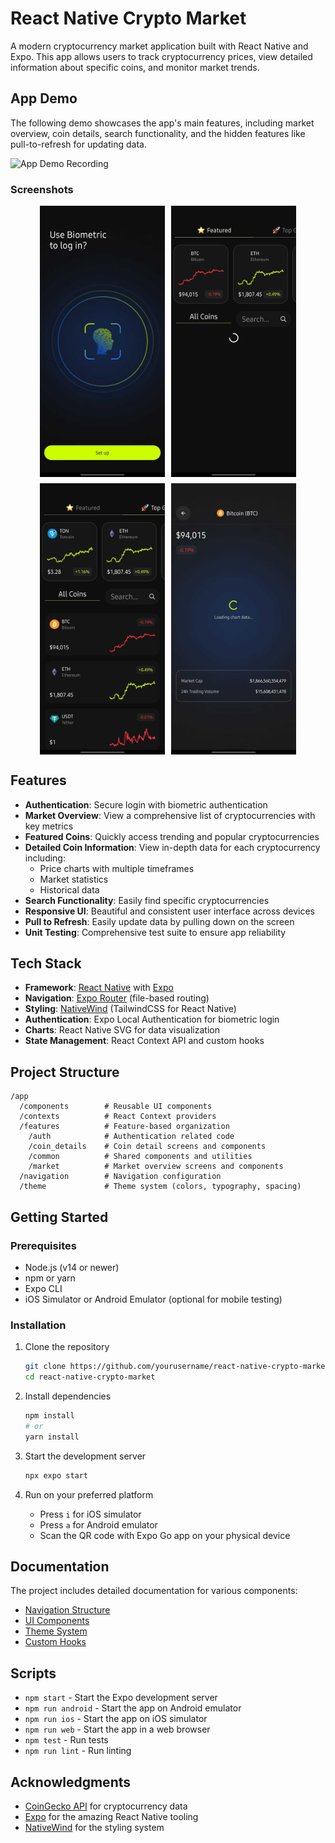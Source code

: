 # React Native Crypto Market

A modern cryptocurrency market application built with React Native and Expo. This app allows users to track cryptocurrency prices, view detailed information about specific coins, and monitor market trends.

## App Demo

The following demo showcases the app's main features, including market overview, coin details, search functionality, and the hidden features like pull-to-refresh for updating data.

![App Demo Recording](screenshots/recording.gif)

### Screenshots

<div style="display: flex; flex-wrap: wrap; gap: 10px; justify-content: center;">
  <img src="screenshots/Screenshot_20250427_152245_Expo Go.jpg" alt="Market Overview" width="200"/>
  <img src="screenshots/Screenshot_20250427_152255_Expo Go.jpg" alt="Featured Coins" width="200"/>
  <img src="screenshots/Screenshot_20250427_152647_Expo Go.jpg" alt="Coin Details" width="200"/>
  <img src="screenshots/Screenshot_20250427_152702_Expo Go.jpg" alt="Price Chart" width="200"/>
</div>

## Features

- **Authentication**: Secure login with biometric authentication
- **Market Overview**: View a comprehensive list of cryptocurrencies with key metrics
- **Featured Coins**: Quickly access trending and popular cryptocurrencies
- **Detailed Coin Information**: View in-depth data for each cryptocurrency including:
  - Price charts with multiple timeframes
  - Market statistics
  - Historical data
- **Search Functionality**: Easily find specific cryptocurrencies
- **Responsive UI**: Beautiful and consistent user interface across devices
- **Pull to Refresh**: Easily update data by pulling down on the screen
- **Unit Testing**: Comprehensive test suite to ensure app reliability

## Tech Stack

- **Framework**: [React Native](https://reactnative.dev/) with [Expo](https://expo.dev/)
- **Navigation**: [Expo Router](https://docs.expo.dev/router/introduction/) (file-based routing)
- **Styling**: [NativeWind](https://www.nativewind.dev/) (TailwindCSS for React Native)
- **Authentication**: Expo Local Authentication for biometric login
- **Charts**: React Native SVG for data visualization
- **State Management**: React Context API and custom hooks

## Project Structure

```
/app
  /components        # Reusable UI components
  /contexts          # React Context providers
  /features          # Feature-based organization
    /auth            # Authentication related code
    /coin_details    # Coin detail screens and components
    /common          # Shared components and utilities
    /market          # Market overview screens and components
  /navigation        # Navigation configuration
  /theme             # Theme system (colors, typography, spacing)
```

## Getting Started

### Prerequisites

- Node.js (v14 or newer)
- npm or yarn
- Expo CLI
- iOS Simulator or Android Emulator (optional for mobile testing)

### Installation

1. Clone the repository
   ```bash
   git clone https://github.com/yourusername/react-native-crypto-market.git
   cd react-native-crypto-market
   ```

2. Install dependencies
   ```bash
   npm install
   # or
   yarn install
   ```

3. Start the development server
   ```bash
   npx expo start
   ```

4. Run on your preferred platform
   - Press `i` for iOS simulator
   - Press `a` for Android emulator
   - Scan the QR code with Expo Go app on your physical device

## Documentation

The project includes detailed documentation for various components:

- [Navigation Structure](/app/navigation/README.md)
- [UI Components](/app/components/ui/README.md)
- [Theme System](/app/theme/README.md)
- [Custom Hooks](/app/features/hooks.md)

## Scripts

- `npm start` - Start the Expo development server
- `npm run android` - Start the app on Android emulator
- `npm run ios` - Start the app on iOS simulator
- `npm run web` - Start the app in a web browser
- `npm test` - Run tests
- `npm run lint` - Run linting

## Acknowledgments

- [CoinGecko API](https://www.coingecko.com/en/api) for cryptocurrency data
- [Expo](https://expo.dev/) for the amazing React Native tooling
- [NativeWind](https://www.nativewind.dev/) for the styling system
